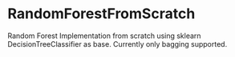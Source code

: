 # RandomForestFromScratch
Random Forest Implementation from scratch using sklearn DecisionTreeClassifier as base. Currently only bagging supported.
